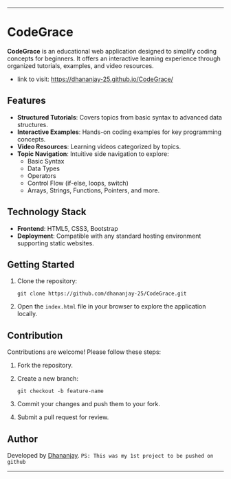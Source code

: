 
* * * * *

CodeGrace
=========

**CodeGrace** is an educational web application designed to simplify coding concepts for beginners. It offers an interactive learning experience through organized tutorials, examples, and video resources.
- link to visit: https://dhananjay-25.github.io/CodeGrace/

Features
--------

-   **Structured Tutorials**: Covers topics from basic syntax to advanced data structures.
-   **Interactive Examples**: Hands-on coding examples for key programming concepts.
-   **Video Resources**: Learning videos categorized by topics.
-   **Topic Navigation**: Intuitive side navigation to explore:
    -   Basic Syntax
    -   Data Types
    -   Operators
    -   Control Flow (if-else, loops, switch)
    -   Arrays, Strings, Functions, Pointers, and more.

Technology Stack
----------------

-   **Frontend**: HTML5, CSS3, Bootstrap
-   **Deployment**: Compatible with any standard hosting environment supporting static websites.

Getting Started
---------------

1.  Clone the repository:

    ```
    git clone https://github.com/dhananjay-25/CodeGrace.git

    ```

2.  Open the `index.html` file in your browser to explore the application locally.

Contribution
------------

Contributions are welcome! Please follow these steps:

1.  Fork the repository.
2.  Create a new branch:

    ```
    git checkout -b feature-name

    ```

3.  Commit your changes and push them to your fork.
4.  Submit a pull request for review.



Author
------

Developed by [Dhananjay](https://github.com/dhananjay-25). ` PS: This was my 1st project to be pushed on github `

* * * * *

